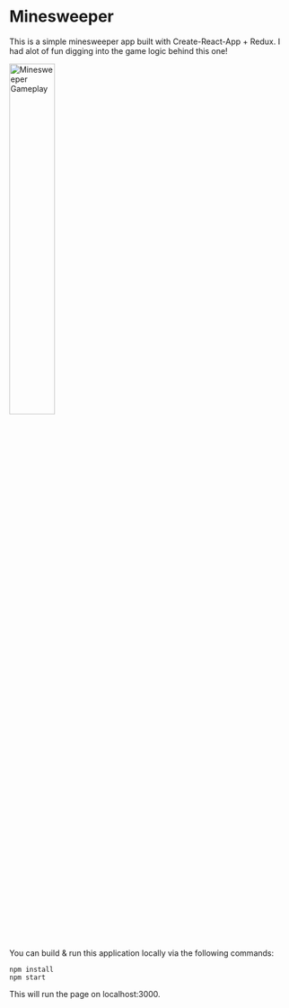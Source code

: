 # Minesweeper
This is a simple minesweeper app built with Create-React-App + Redux. I had alot of fun digging into the game logic behind this one!

<img src="https://i.ibb.co/gjpV1Xj/Minesweeper.jpg" alt="Minesweeper Gameplay" width="40%">

You can build & run this application locally via the following commands:

```
npm install
npm start
```
This will run the page on localhost:3000.
